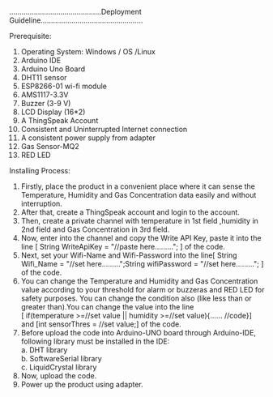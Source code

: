 .............................................Deployment Guideline..................................................

Prerequisite:  
1.	Operating System: Windows / OS /Linux   
2.	Arduino IDE
3.	Arduino Uno Board
4.	DHT11 sensor 
5.	ESP8266-01 wi-fi module 
6.	AMS1117-3.3V 
7.	Buzzer (3-9 V) 
8.	LCD Display (16*2) 
9.	A ThingSpeak Account 
10.	Consistent and Uninterrupted Internet connection  
11.	A consistent power supply from adapter
12. Gas Sensor-MQ2
13. RED LED
  
Installing Process:  
  
1.	Firstly, place the product in a convenient place where it can sense the Temperature, Humidity and Gas Concentration data easily and without interruption.  
2.	After that, create a ThingSpeak account and login to the account.  
3.	Then, create a private channel with temperature in 1st field ,humidity in 2nd field and Gas Concentration in 3rd field.  
4.	Now, enter into the channel and copy the Write API Key, paste it into the line [ String WriteApiKey = "//paste here………"; ] of the code.  
5.	Next, set your Wifi-Name and Wifi-Password into the line[ String Wifi_Name = "//set here………";String wifiPassword = "//set here………"; ]  of the code. 
6.	You can change the Temperature and Humidity and Gas Concentration value according to your threshold for alarm or buzzeras and RED LED for safety purposes. You can change the condition also (like less than or greater than).You can change the value into the line  
	[ if(temperature >=//set value || humidity >=//set value){…… //code}] and [int sensorThres = //set value;]  of the code. 
7.	Before upload the code into Arduino-UNO board through Arduino-IDE, following library must be installed in the IDE:  
			a.	DHT library  
			b.	SoftwareSerial library  
			c.	LiquidCrystal library  
8.	Now, upload the code.  
9.	Power up the product using adapter. 
